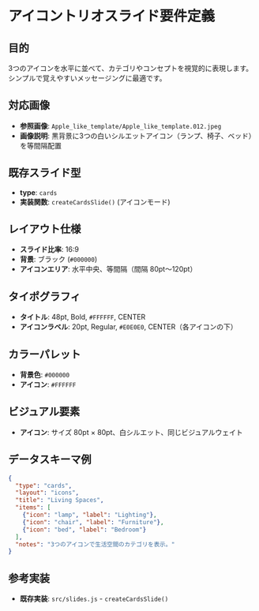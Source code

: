 # アイコントリオスライド要件定義

## 目的
3つのアイコンを水平に並べて、カテゴリやコンセプトを視覚的に表現します。シンプルで覚えやすいメッセージングに最適です。

## 対応画像
- **参照画像**: `Apple_like_template/Apple_like_template.012.jpeg`
- **画像説明**: 黒背景に3つの白いシルエットアイコン（ランプ、椅子、ベッド）を等間隔配置

## 既存スライド型
- **type**: `cards`
- **実装関数**: `createCardsSlide()` (アイコンモード)

## レイアウト仕様
- **スライド比率**: 16:9
- **背景**: ブラック (`#000000`)
- **アイコンエリア**: 水平中央、等間隔（間隔 80pt～120pt）

## タイポグラフィ
- **タイトル**: 48pt, Bold, `#FFFFFF`, CENTER
- **アイコンラベル**: 20pt, Regular, `#E0E0E0`, CENTER（各アイコンの下）

## カラーパレット
- **背景色**: `#000000`
- **アイコン**: `#FFFFFF`

## ビジュアル要素
- **アイコン**: サイズ 80pt × 80pt、白シルエット、同じビジュアルウェイト

## データスキーマ例
```json
{
  "type": "cards",
  "layout": "icons",
  "title": "Living Spaces",
  "items": [
    {"icon": "lamp", "label": "Lighting"},
    {"icon": "chair", "label": "Furniture"},
    {"icon": "bed", "label": "Bedroom"}
  ],
  "notes": "3つのアイコンで生活空間のカテゴリを表示。"
}
```

## 参考実装
- **既存実装**: `src/slides.js` - `createCardsSlide()`

